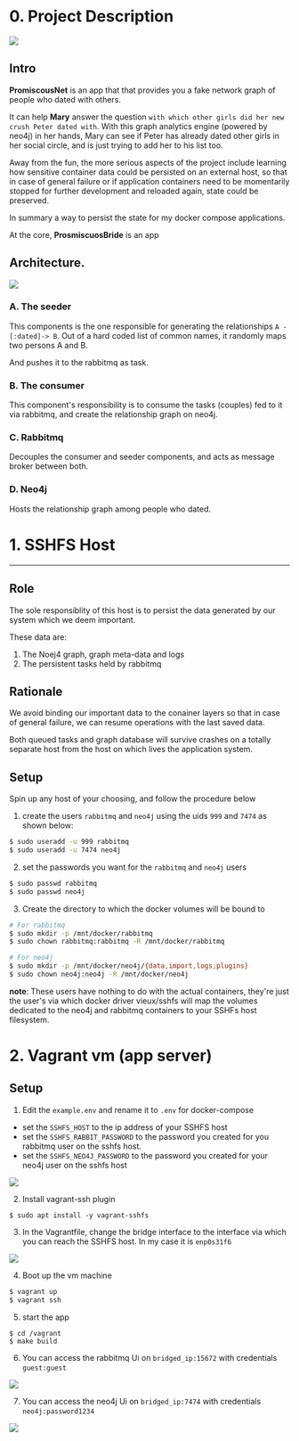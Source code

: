 # 0. Project Description

![](_docs/0.1.png)


## Intro

**PromiscousNet** is an app that that provides you a fake network graph of  people who dated with others.

It can help **Mary** answer the question `with which other girls did her new crush Peter dated with`. With this graph analytics engine (powered by neo4j) in her hands, Mary can see if Peter has already dated other girls in her social circle, and is just trying to add her to his list too.

Away from the fun, the more serious aspects of the project include learning how sensitive container data could be persisted on an external host, so that in case of general failure or if application containers need  to be momentarily stopped for further development and reloaded again, state could be preserved.

In summary a way to persist the state for my docker compose applications.

At the core, **ProsmiscuosBride** is an app 

## Architecture.

![](_docs/1.png)

### A. The seeder

This components is the one responsible for generating the relationships `A -[:dated]-> B`.
Out of a hard coded list of common names, it randomly maps two persons  A and B.

And pushes it to the rabbitmq as task.

### B. The consumer

This component's responsibility is to consume the tasks (couples) fed to it via rabbitmq, and create the relationship graph on neo4j.

### C. Rabbitmq

Decouples the consumer and seeder components, and acts as message broker between both.

### D. Neo4j

Hosts the relationship graph among people who dated.


# 1. SSHFS Host
---

## Role


The sole responsiblity of this host is to persist the data generated by our system which we deem important.

These data are:

1. The Noej4 graph, graph meta-data and logs
2. The persistent tasks held by rabbitmq


## Rationale


We avoid binding our important data to the conainer layers so that in case of general failure, we can resume operations with the last saved data.

Both queued tasks and graph database will survive crashes on a totally
separate host from the host on which lives the application system.

## Setup


Spin up any host of your choosing, and follow the procedure below

1. create the users `rabbitmq` and `neo4j` using the uids `999` and `7474` as shown below:

```bash
$ sudo useradd -u 999 rabbitmq
$ sudo useradd -u 7474 neo4j
```

2. set the passwords you want for the `rabbitmq` and `neo4j` users

```bash
$ sudo passwd rabbitmq
$ sudo passwd neo4j
```

3. Create the directory to which the docker volumes will be bound to

```bash
# For rabbitmq
$ sudo mkdir -p /mnt/docker/rabbitmq
$ sudo chown rabbitmq:rabbitmq -R /mnt/docker/rabbitmq

# For neo4j
$ sudo mkdir -p /mnt/docker/neo4j/{data,import,logs,plugins}
$ sudo chown neo4j:neo4j -R /mnt/docker/neo4j
```


**note**: These users have nothing to do with the actual containers, they're just the user's via which docker driver vieux/sshfs will map the volumes dedicated to the neo4j and rabbitmq containers to your SSHFs host filesystem.


# 2. Vagrant vm (app server)

## Setup


1. Edit the `example.env` and rename it to `.env` for docker-compose

- set the  `SSHFS_HOST` to the ip address of your SSHFS host
- set the  `SSHFS_RABBIT_PASSWORD` to the password you created for you rabbitmq user on the sshfs host.
- set the  `SSHFS_NEO4J_PASSWORD` to the password you created for your neo4j user on the sshfs host

![](_docs/0.png)


2. Install vagrant-ssh plugin

```
$ sudo apt install -y vagrant-sshfs
```


3. In the Vagrantfile, change the bridge interface to the interface via which you can reach the SSHFS host. In my case it is `enp0s31f6`

![](_docs/3.png)


4. Boot up the vm machine

```bash
$ vagrant up
$ vagrant ssh
```

5. start the app

```
$ cd /vagrant
$ make build
```


6. You can access the rabbitmq Ui on `bridged_ip:15672` with credentials `guest:guest`

![](_docs/4.png)


7. You can access the neo4j Ui on `bridged_ip:7474` with credentials `neo4j:password1234`


![](_docs/5.png)


